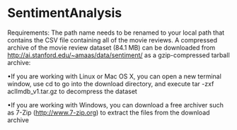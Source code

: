 # SentimentAnalysis
Requirements:
The path name needs to be renamed to your local path that contains the CSV file containing all of the movie reviews.
A compressed archive of the movie review dataset (84.1 MB) can be downloaded from http://ai.stanford.edu/~amaas/data/sentiment/ 
as a gzip-compressed tarball archive:

•If you are working with Linux or Mac OS X, you can open a new terminal window, use cd to go into the download directory,
 and execute tar -zxf aclImdb_v1.tar.gz to decompress the dataset
 
•If you are working with Windows, you can download a free archiver such as 7-Zip (http://www.7-zip.org) to extract the files 
 from the download archive
